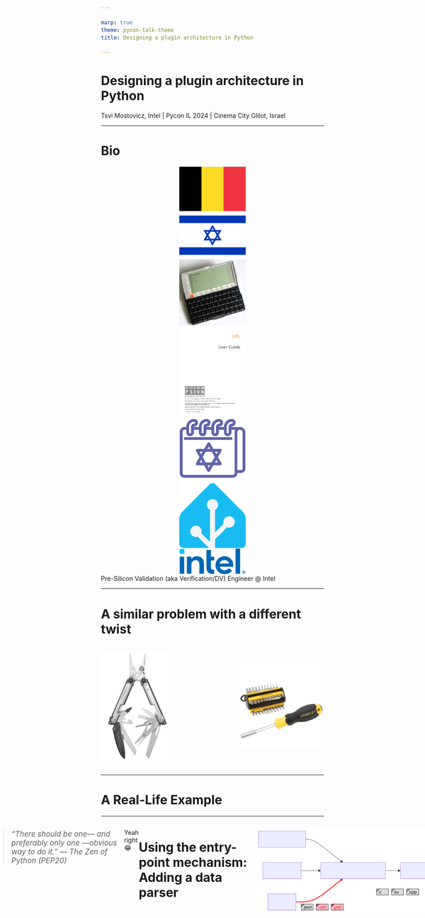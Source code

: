 ```yaml
---

marp: true
theme: pycon-talk-theme
title: Designing a plugin architecture in Python

---
```


# Designing a plugin architecture in Python

Tsvi Mostovicz, Intel | Pycon IL 2024 | Cinema City Glilot, Israel

---

# Bio

<div class="image-container">

  <div style="display: flex; flex-direction: column; align-items: center;" data-marpit-fragment="1">
  <img src="../assets/belgium-flag.svg" alt="Belgium Flag" class="image-item" style="width: 150px; height: 100px;">
  <img src="../assets/israel-flag.png" alt="Israel Flag" class="image-item" style="width: 150px; height: auto;">
  </div>

  <div style="display: flex; flex-direction: column; align-items: center;" data-marpit-fragment="2">
    <img src="../assets/psion5.jpg" alt="Psion 5" class="image-item" style="width: 150px; height: 150px;">
    <img src="../assets/opl-docs.png" alt="OPL Docs" class="image-item" style="width: 150px; height: auto;">
  </div>

  <div style="display: flex; flex-direction: column; align-items: center;" data-marpit-fragment="3">
  <img src="../assets/jewish-calendar.png" alt="Jewish Calendar Logo" class="image-item" style="width: 150px; height: 150px;">
  <img src="../assets/home-assistant.png" alt="Home Assistant Logo" class="image-item" style="width: 150px; height: 150px;">
  </div>

  <div style="display: flex; flex-direction: column; align-items: center;" data-marpit-fragment="5">
    <img src="../assets/intel.png" alt="Intel Logo" class="image-item" style="width: 150px; height: auto;">
  </div>

  <div data-marpit-fragment="6">
    Pre-Silicon Validation (aka Verification/DV) Engineer @ Intel
  </div>
</div>

---

<!--
- The multitool approach - a single tool handles multiple cases
- The multibit screwdriver approach - a single tool can be used in a variety of confiugrations, not all of which are maintained or created by the same person
-->

# A similar problem with a different twist

<div style="display: flex; align-items: center; justify-content: center; gap:150px">

<div data-marpit-fragment="1">

![height:450px](../assets/multitool.jpg)
</div>

<div data-marpit-fragment="2">

![height:450px](../assets/multibit-screwdriver.jpg)
</div>

</div>

---

# A Real-Life Example

---

<span style="display: flex; justify-content: center">

![height:500px](./../assets/codegen-step-1.svg)
</span>

---

<span style="display: flex; justify-content: center">

![height:500px](./../assets/codegen-step-2.svg)
</span>

---

<!--
PAUSE - Consider the following:
  - Which parts could be extended?
-->

<span style="display: flex; justify-content: center">

![height:500px](./../assets/codegen-step-3.svg)
</span>

---

# Leveraging importlib to dynamically import additional Jinja filters

---

<!--
Before we move on, we need to explain a little more about Jinja.
-->

<span style="display: flex; justify-content: center">

![height:500px](./../assets/codegen-step-4.svg)
</span>

---

<!--
Expand on filters. upper is a filter...

In the next slides we will create a new Jinja filter
We'll then demonstrate how to import it dynamically and register it as part of the Jinja environment.
-->

# Jinja templates and filters

* Jinja is a templating engine built on Python
* Widely used by open-source projects (Django, Ansible, Home Assistant)
* Filters are python methods that can be used in a template

<div data-marpit-fragment="1">

```jinja no-line-number title:"Jinja code"
{% set name = "tsvi" %}
Hello {{ name | upper }}! {# upper is a filter #}
```

</div>
<div data-marpit-fragment="2">

```text no-line-number title:"Output"
Hello TSVI!
```

</div>

---

# Adding a new Jinja filter

<div data-marpit-fragment="1">

```jinja no-line-number title:"Jinja code"
{{ "variable name" | camel }}
```

```text no-line-number title:"Output"
variableName
```

</div>

<div data-marpit-fragment="1">

```python title:"Filter implementation"
def camel(text: str) -> str:
    """Return the given string as camelCase."""
    capitalized = capwords(text, sep=" ").replace(" ", "")
    return capitalized[0].lower() + capitalized[1:]
```

</div>

---

<!-- 
importlib - the implementation of import

Create a ModuleSpec based on file location
Create a module object from spec
-->

# How can we import this dynamically? (Lookup)

<div data-marpit-fragment="1">

```python title:"Getting the filters" highlight:1,6-7
from importlib import util
from inspect import getmembers, isfunction

def get_filters(filter_file: Path) -> dict[str, Callable]:
    """Return a dictionary of dynamically loaded filters."""
    spec = util.spec_from_file_location(filter_file.stem, filter_file)
    filter_module = util.module_from_spec(spec)
    spec.loader.exec_module(filter_module)
    members = dict(getmembers(filter_module, isfunction))
    return members
```

</div>

---

<!--
Execute the module in its own namespace
-->

# How can we import this dynamically? (Lookup)

```python title:"Getting the filters" highlight:8
from importlib import util
from inspect import getmembers, isfunction

def get_filters(filter_file: Path) -> dict[str, Callable]:
    """Return a dictionary of dynamically loaded filters."""
    spec = util.spec_from_file_location(filter_file.stem, filter_file)
    filter_module = util.module_from_spec(spec)
    spec.loader.exec_module(filter_module)
    members = dict(getmembers(filter_module, isfunction))
    return members
```

---

<!--
inspect - inspect live objects
getmembers - get members of an object
isfunction - check if an object is a function
-->

# How can we import this dynamically? (Lookup)

```python title:"Getting the filters" highlight:2,9
from importlib import util
from inspect import getmembers, isfunction

def get_filters(filter_file: Path) -> dict[str, Callable]:
    """Return a dictionary of dynamically loaded filters."""
    spec = util.spec_from_file_location(filter_file.stem, filter_file)
    filter_module = util.module_from_spec(spec)
    spec.loader.exec_module(filter_module)
    members = dict(getmembers(filter_module, isfunction))
    return members
```

---

# Registering the filter

```python title:"Setup template environment" highlight:7
import jinja2

def setup_template_env(template_dir: Path, filter_file: Path):
    template_env = jinja2.Environment(
        loader=jinja2.FileSystemLoader(template_dir)
    )
    template_env.filters.update(get_filters(filter_file))
    return template_env
```

---

<div style="font-style: italic; font-size: 1.2em; color: #5C4D7D;">

> “There should be one— and preferably only one —obvious way to do it.”
> — The Zen of Python (PEP20)

</div>

<div data-marpit-fragment="1" style="margin-top: 1em;">
Yeah right 😂
</div>

---

# Using the entry-point mechanism: Adding a data parser

---

<!--
I'll show how to:
- create a data parser
- look it up and
- register it as part of our tool.
-->


<span style="display: flex; justify-content: center">

![height:500px](./../assets/codegen-step-6.svg)
</span>

---

# Entry points

* Metadata that can be exposed by packages on installation

<div data-marpit-fragment="1">

- Syntax:

```toml no-line-number title:"pyproject.toml"
[project.entry-points.<group_name>]
<name> = <package_or_module>[:<object>[.<attr>[.<nested-attr>]*]]
```

</div>

<div data-marpit-fragment="2">

- When loaded, roughly translated to:

```python no-line-number title:"Entry points translation"
from <package_or_module> import <object>
parsed_value = <object>.<attr>.<nested_attr>
```

</div>

---

# Adding a new data parser

<div data-marpit-fragment="1">

```python title:"Parser implementation" no-line-number
"""parsers.py"""
import yaml

def parse_yaml(path: Path) -> dict[str, Any]:
    return yaml.safe_load(path.read_text())
```

</div>

<div data-marpit-fragment="2">

```toml no-line-number title:"pyproject.toml"
[project.entry-points.codegen-parsers]
yaml = "parsers:parse_yaml"
```

</div>

---

# Parsing a data file

```python title:"Parsing data using plugin" dim:2-4,6,8-10,14-17
from importlib.metadata import entry_points

from parsers import BUILTIN_PARSERS

discovered_parsers = entry_points(group='codegen-parsers')

def get_parser(data_file: Path) -> Callable:
    parser = BUILTIN_PARSERS.get(data_file.suffix)
    if parser:
        return parser
    parser_ep = discovered_parsers.get(data_file.suffix)
    if parser_ep:
        return parser_ep.load()

def parse_data(data_file: Path) -> dict[str, Any]:
    parse = get_parser(data_file)
    parse(data_file)
```

---

# Parsing a data file

```python title:"Parsing data full example" highlight:16
from importlib.metadata import entry_points

from parsers import BUILTIN_PARSERS

discovered_parsers = entry_points(group='codegen-parsers')

def get_parser(data_file: Path) -> Callable:
    parser = BUILTIN_PARSERS.get(data_file.suffix)
    if parser:
        return parser
    parser_ep = discovered_parsers.get(data_file.suffix)
    if parser_ep:
        return parser_ep.load()

def parse_data(data_file: Path) -> dict[str, Any]:
    parse = get_parser(data_file)
    parse(data_file)
```

---

# Recap

* Why?
    * Extensibility
    * Remove the maintenance burden
* What?
    * Lookup & Registration
* How?
    * Simple dynamic import using importlib
    * Use importlib's metadata entry points

---

# Thank you

<div style="display: flex; align-items: center; justify-content: center;">

<div style="text-align: center; margin-right: 20px; margin-top: 75px;">
<img src="../assets/linkedin-qr.png" style="height: 150px; border: 2px solid #0077b5; border-radius: 10px;">
<br><b>LinkedIn:</b> <a href="https://linkedin.com/in/tsvim">linkedin.com/in/tsvim</a>
</div>

<div style="text-align: center; margin-left: 20px; margin-top: 75px;">
<img src="../assets/github-qr.png" style="height: 150px; border: 2px solid #333; border-radius: 10px;">
<br><b>GitHub:</b> <a href="https://github.com/tsvi">github.com/tsvi</a>
</div>

</div>

---

# Resources

- Jinja - https://jinja.palletsprojects.com/
- Plugin packaging - https://packaging.python.org/en/latest/guides/creating-and-discovering-plugins/
- Entry Points - https://setuptools.pypa.io/en/latest/userguide/entry_point.html
- Other ways of implementing:
    - [Youtube - ArjanCodes - Why the Plugin Architecture Gives You CRAZY Flexibility](https://www.youtube.com/watch?v=iCE1bDoit9Q)
    - Rodney Ragan - How I wrote a Python app that can be extended with plugins - [Part 1][art-part-1] / [Part 2][art-part-2] / [Part 3][art-part-3]

[art-part-1]: https://medium.com/@rodney_ragan/how-i-wrote-a-python-app-that-can-be-extended-with-plugins-part-1-2ddfd4ec5258
[art-part-2]: https://medium.com/@rodney_ragan/how-i-wrote-a-python-app-that-can-be-extended-with-plugins-part-2-4f91c1f27022
[art-part-3]: https://medium.com/@rodney_ragan/how-i-wrote-a-python-app-that-can-be-extended-with-plugins-part-3-eab895d35204
